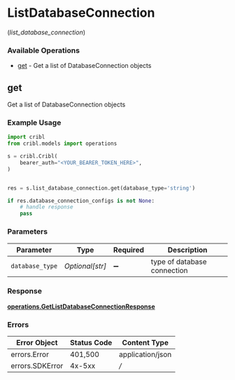 # ListDatabaseConnection
(*list_database_connection*)

### Available Operations

* [get](#get) - Get a list of DatabaseConnection objects

## get

Get a list of DatabaseConnection objects

### Example Usage

```python
import cribl
from cribl.models import operations

s = cribl.Cribl(
    bearer_auth="<YOUR_BEARER_TOKEN_HERE>",
)


res = s.list_database_connection.get(database_type='string')

if res.database_connection_configs is not None:
    # handle response
    pass
```

### Parameters

| Parameter                   | Type                        | Required                    | Description                 |
| --------------------------- | --------------------------- | --------------------------- | --------------------------- |
| `database_type`             | *Optional[str]*             | :heavy_minus_sign:          | type of database connection |


### Response

**[operations.GetListDatabaseConnectionResponse](../../models/operations/getlistdatabaseconnectionresponse.md)**
### Errors

| Error Object     | Status Code      | Content Type     |
| ---------------- | ---------------- | ---------------- |
| errors.Error     | 401,500          | application/json |
| errors.SDKError  | 4x-5xx           | */*              |
